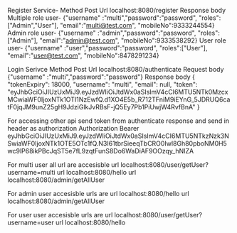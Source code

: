 Register Service-
Method Post
Url localhost:8080/register
Response body 
Multiple role user-   {"username" :"multi","password":"password", "roles":["Admin","User"], "email":"multi@test.com", "mobileNo":9333244554}
Admin role user- {"username" :"admin","password":"password", "roles":["Admin"], "email":"admin@test.com", "mobileNo":9333538292}
User role user- {"username" :"user","password":"password", "roles":["User"], "email":"user@test.com", "mobileNo":8478291234}


Login Serivce
Method Post
Url localhost:8080/authenticate
Request body 
{"username" :"multi","password":"password"}
Response body 
{
    "tokenExpiry": 18000,
    "username": "multi",
    "email": null,
    "token": "eyJhbGciOiJIUzUxMiJ9.eyJzdWIiOiJtdWx0aSIsImV4cCI6MTU5NTk0MzcxMCwiaWF0IjoxNTk1OTI1NzEwfQ.d1XO4E5b_R712TFniM9iEYnG_5JDRUQ6catF0jqJM9unZ25gH9JdziGlkJvRBsF-jQ5Ey7Pb1PiUwjW4RvfBnA"
}


For accessing other api send token from authenticate response and send in header as authorization
Authorization  Bearer eyJhbGciOiJIUzUxMiJ9.eyJzdWIiOiJtdWx0aSIsImV4cCI6MTU5NTkzNzk3NSwiaWF0IjoxNTk1OTE5OTc1fQ.N3I61tbrSieeqTbCRO0Iwl8Gh80pboNM0H5wc9lP68ikPBcJqST5e7fL9zqtFunS8Do6WaDiAF9OOzqy_hNIZA

For multi user all url are accesisble
url localhost:8080/user/getUser?username=multi
url localhost:8080/hello
url localhost:8080/admin/getAllUser


For admin user accesisble urls are
url localhost:8080/hello
url localhost:8080/admin/getAllUser

For user user accesisble urls are
url localhost:8080/user/getUser?username=user
url localhost:8080/hello
